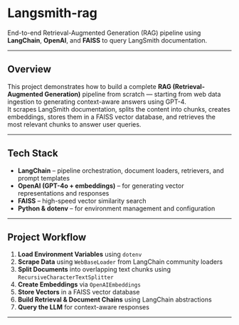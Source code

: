 # Langsmith-rag

End-to-end Retrieval-Augmented Generation (RAG) pipeline using **LangChain**, **OpenAI**, and **FAISS** to query LangSmith documentation.

---

##  Overview
This project demonstrates how to build a complete **RAG (Retrieval-Augmented Generation)** pipeline from scratch — starting from web data ingestion to generating context-aware answers using GPT-4.  
It scrapes LangSmith documentation, splits the content into chunks, creates embeddings, stores them in a FAISS vector database, and retrieves the most relevant chunks to answer user queries.

---

##  Tech Stack
- **LangChain** – pipeline orchestration, document loaders, retrievers, and prompt templates  
- **OpenAI (GPT-4o + embeddings)** – for generating vector representations and responses  
- **FAISS** – high-speed vector similarity search  
- **Python & dotenv** – for environment management and configuration  

---

## Project Workflow
1. **Load Environment Variables** using `dotenv`
2. **Scrape Data** using `WebBaseLoader` from LangChain community loaders
3. **Split Documents** into overlapping text chunks using `RecursiveCharacterTextSplitter`
4. **Create Embeddings** via `OpenAIEmbeddings`
5. **Store Vectors** in a FAISS vector database
6. **Build Retrieval & Document Chains** using LangChain abstractions
7. **Query the LLM** for context-aware responses

---

